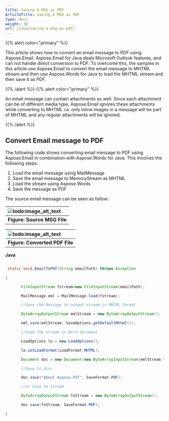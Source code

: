 ```yaml
---
title: Saving A MSG as PDF
ArticleTitle: Saving A MSG as PDF
type: docs
weight: 30
url: /java/saving-a-msg-as-pdf/
---
```


{{% alert color="primary" %}} 

This article shows how to convert an email message to PDF using Aspose.Email.
Aspose.Email for Java deals Microsoft Outlook features, and can not handle direct conversion to PDF. To overcome this, the samples in this article use Aspose.Email to convert the email message to MHTML stream and then use Aspose.Words for Java to load the MHTML stream and then save it as PDF.

{{% /alert %}} {{% alert color="primary" %}} 

An email message can contain attachments as well. Since each attachment can be of different media type, Aspose.Email ignores these attachments while converting to MHTML i.e. only inline images in a message will be part of MHTML and any regular attachments will be ignored.

{{% /alert %}} 
## **Convert Email message to PDF**
The following code shows converting email message to PDF using Aspose.Email in combination with Aspose.Words for Java. This involves the following steps:

1. Load the email message using MailMessage
1. Save the email message to MemoryStream as MHTML
1. Load the stream using Aspose.Words
1. Save the message as PDF

The source email message can be seen as follow:

|![todo:image_alt_text](saving-a-msg-as-pdf_1.png)|
| :- |
|**Figure: Source MSG File** |


|![todo:image_alt_text](saving-a-msg-as-pdf_2.png)|
| :- |
|**Figure: Converted PDF File** |
**Java**

``` java

 static void EmailToPdf(String emailPath) throws Exception

{

       FileInputStream fstream=new FileInputStream(emailPath);

       MailMessage eml = MailMessage.load(fstream);

       //Save the Message to output stream in MHTML format

       ByteArrayOutputStream emlStream = new ByteArrayOutputStream();

       eml.save(emlStream, SaveOptions.getDefaultMhtml());

       //Load the stream in Word document

       LoadOptions lo = new LoadOptions();

       lo.setLoadFormat(LoadFormat.MHTML);

       Document doc = new Document(new ByteArrayInputStream(emlStream.toByteArray()), lo);

       //Save to disc

       doc.save("About Aspose.Pdf", SaveFormat.PDF);

       //or Save to stream

       ByteArrayOutputStream foStream = new ByteArrayOutputStream();

       doc.save(foStream, SaveFormat.PDF);

}

```
